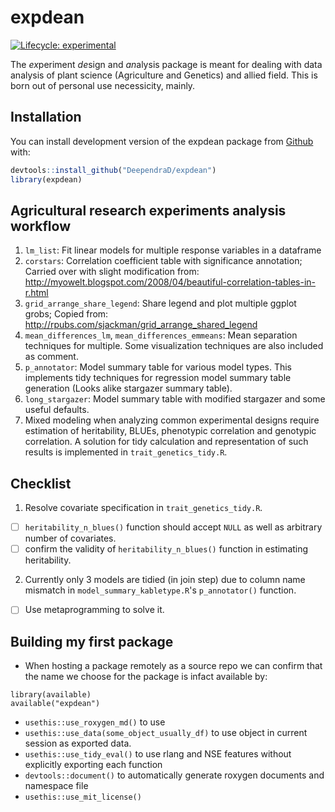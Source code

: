 
# expdean

<!-- badges: start -->
[![Lifecycle: experimental](https://img.shields.io/badge/lifecycle-experimental-orange.svg)](https://www.tidyverse.org/lifecycle/#experimental)
<!-- badges: end -->

The *ex*periment *de*sign and *an*alysis package is meant for dealing with data analysis of plant science (Agriculture and Genetics) and allied field. This is born out of personal use necessicity, mainly.

## Installation

You can install development version of the expdean package from [Github](https://github.com/DeependraD/expdean) with:

``` r
devtools::install_github("DeependraD/expdean")
library(expdean)
```

## Agricultural research experiments analysis workflow

1. `lm_list`: Fit linear models for multiple response variables in a dataframe
2. `corstars`: Correlation coefficient table with significance annotation; Carried over with slight modification from: http://myowelt.blogspot.com/2008/04/beautiful-correlation-tables-in-r.html
2. `grid_arrange_share_legend`: Share legend and plot multiple ggplot grobs; Copied from: http://rpubs.com/sjackman/grid_arrange_shared_legend
4. `mean_differences_lm`, `mean_differences_emmeans`: Mean separation techniques for multiple. Some visualization techniques are also included as comment.
5. `p_annotator`: Model summary table for various model types. This implements tidy techniques for regression model summary table generation (Looks alike stargazer summary table).
6. `long_stargazer`: Model summary table with modified stargazer and some useful defaults.
7. Mixed modeling when analyzing common experimental designs require estimation of heritability, BLUEs, phenotypic correlation and genotypic correlation. A solution for tidy calculation and representation of such results is implemented in `trait_genetics_tidy.R`.

## Checklist

1. Resolve covariate specification in `trait_genetics_tidy.R`.
- [ ] `heritability_n_blues()` function should accept `NULL` as well as arbitrary number of covariates.
- [ ] confirm the validity of `heritability_n_blues()` function in estimating heritability.
2. Currently only 3 models are tidied (in join step) due to column name mismatch in `model_summary_kabletype.R`'s `p_annotator()` function.
- [ ] Use metaprogramming to solve it.

## Building my first package

- When hosting a package remotely as a source repo we can confirm that the name we choose for the package is infact available by:

```
library(available)
available("expdean")
```
- `usethis::use_roxygen_md()` to use
- `usethis::use_data(some_object_usually_df)` to use object in current session as exported data.
- `usethis::use_tidy_eval()` to use rlang and NSE features without explicitly exporting each function
- `devtools::document()` to automatically generate roxygen documents and namespace file
- `usethis::use_mit_license()`
